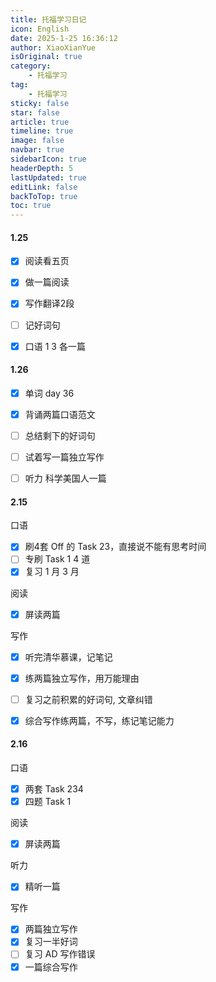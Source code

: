 ```yaml
---
title: 托福学习日记
icon: English
date: 2025-1-25 16:36:12
author: XiaoXianYue
isOriginal: true
category: 
    - 托福学习
tag:
    - 托福学习
sticky: false
star: false
article: true
timeline: true
image: false
navbar: true
sidebarIcon: true
headerDepth: 5
lastUpdated: true
editLink: false
backToTop: true
toc: true
---
```


#### 1.25

- [x] 阅读看五页
- [x] 做一篇阅读
- [x] 写作翻译2段
- [ ] 记好词句
- [x] 口语 1 3 各一篇



#### 1.26

- [x] 单词 day 36
- [x] 背诵两篇口语范文
- [ ] 总结剩下的好词句
- [ ] 试着写一篇独立写作
- [ ] 听力 科学美国人一篇



#### 2.15

口语

- [x] 刷4套 Off 的 Task 23，直接说不能有思考时间
- [ ] 专刷 Task 1 4 道
- [x] 复习 1 月 3 月

阅读

- [x] 屏读两篇



写作

- [x] 听完清华慕课，记笔记
- [x] 练两篇独立写作，用万能理由
- [ ] 复习之前积累的好词句, 文章纠错
- [x] 综合写作练两篇，不写，练记笔记能力



#### 2.16

口语

- [x] 两套 Task 234
- [x] 四题 Task 1

阅读

- [x] 屏读两篇

听力

- [x] 精听一篇

写作

- [x] 两篇独立写作
- [x] 复习一半好词
- [ ] 复习 AD 写作错误
- [x] 一篇综合写作